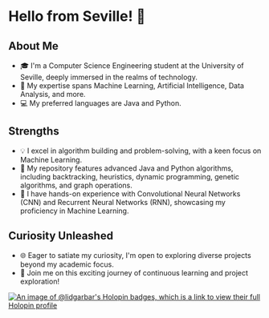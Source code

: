 # Hello from Seville! 👋

## About Me
- 🎓 I'm a Computer Science Engineering student at the University of Seville, deeply immersed in the realms of technology.
- 🧠 My expertise spans Machine Learning, Artificial Intelligence, Data Analysis, and more.
- 💻 My preferred languages are Java and Python.

## Strengths
- 💡 I excel in algorithm building and problem-solving, with a keen focus on Machine Learning.
- 🚀 My repository features advanced Java and Python algorithms, including backtracking, heuristics, dynamic programming, genetic algorithms, and graph operations.
- 🤖 I have hands-on experience with Convolutional Neural Networks (CNN) and Recurrent Neural Networks (RNN), showcasing my proficiency in Machine Learning.

## Curiosity Unleashed
- 🌐 Eager to satiate my curiosity, I'm open to exploring diverse projects beyond my academic focus.
- 🌱 Join me on this exciting journey of continuous learning and project exploration! 

[![An image of @lidgarbar's Holopin badges, which is a link to view their full Holopin profile](https://holopin.me/lidgarbar)](https://holopin.io/@lidgarbar)
